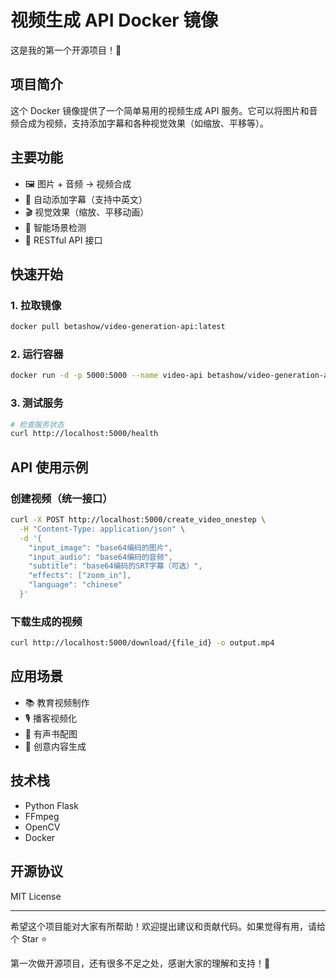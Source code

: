 # 视频生成 API Docker 镜像

这是我的第一个开源项目！🎉

## 项目简介

这个 Docker 镜像提供了一个简单易用的视频生成 API 服务。它可以将图片和音频合成为视频，支持添加字幕和各种视觉效果（如缩放、平移等）。

## 主要功能

- 🖼️ 图片 + 音频 → 视频合成
- 📝 自动添加字幕（支持中英文）
- 🎬 视觉效果（缩放、平移动画）
- 🎯 智能场景检测
- 🚀 RESTful API 接口

## 快速开始

### 1. 拉取镜像

```bash
docker pull betashow/video-generation-api:latest
```

### 2. 运行容器

```bash
docker run -d -p 5000:5000 --name video-api betashow/video-generation-api:latest
```

### 3. 测试服务

```bash
# 检查服务状态
curl http://localhost:5000/health
```

## API 使用示例

### 创建视频（统一接口）

```bash
curl -X POST http://localhost:5000/create_video_onestep \
  -H "Content-Type: application/json" \
  -d '{
    "input_image": "base64编码的图片",
    "input_audio": "base64编码的音频",
    "subtitle": "base64编码的SRT字幕（可选）",
    "effects": ["zoom_in"],
    "language": "chinese"
  }'
```

### 下载生成的视频

```bash
curl http://localhost:5000/download/{file_id} -o output.mp4
```

## 应用场景

- 📚 教育视频制作
- 🎙️ 播客视频化
- 📖 有声书配图
- 🎨 创意内容生成

## 技术栈

- Python Flask
- FFmpeg
- OpenCV
- Docker

## 开源协议

MIT License

---

希望这个项目能对大家有所帮助！欢迎提出建议和贡献代码。如果觉得有用，请给个 Star ⭐

第一次做开源项目，还有很多不足之处，感谢大家的理解和支持！🙏